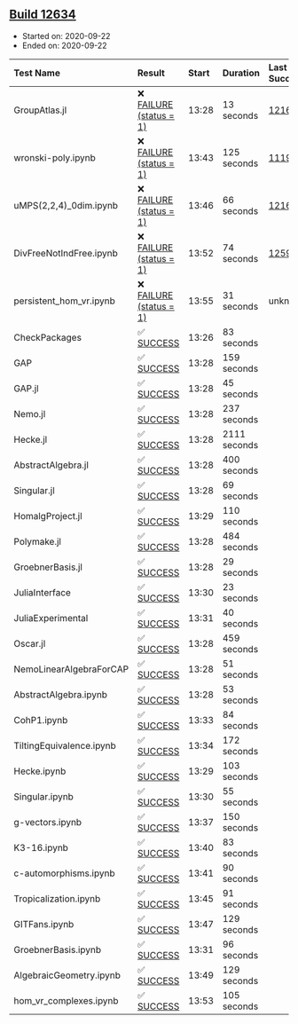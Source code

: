 ## [Build 12634](https://oscarci.mathematik.uni-kl.de/job/oscar/12634/)

* Started on: 2020-09-22
* Ended on: 2020-09-22

| Test Name    | Result | Start | Duration | Last Success | First Failure |
|:-------------|:-------|:------|:---------|:-------------|:--------------|
| GroupAtlas.jl | ❌ [FAILURE (status = 1)](https://oscarci.mathematik.uni-kl.de/job/oscar/12634/artifact/logs/build-12634/GroupAtlas.jl.log) | 13:28 | 13 seconds | [12167](https://oscarci.mathematik.uni-kl.de/job/oscar/12167/) | [12168](https://oscarci.mathematik.uni-kl.de/job/oscar/12168/) |
| wronski-poly.ipynb | ❌ [FAILURE (status = 1)](https://oscarci.mathematik.uni-kl.de/job/oscar/12634/artifact/logs/build-12634/wronski-poly.ipynb.log) | 13:43 | 125 seconds | [11192](https://oscarci.mathematik.uni-kl.de/job/oscar/11192/) | [11193](https://oscarci.mathematik.uni-kl.de/job/oscar/11193/) |
| uMPS(2,2,4)_0dim.ipynb | ❌ [FAILURE (status = 1)](https://oscarci.mathematik.uni-kl.de/job/oscar/12634/artifact/logs/build-12634/uMPS-2-2-4-_0dim.ipynb.log) | 13:46 | 66 seconds | [12167](https://oscarci.mathematik.uni-kl.de/job/oscar/12167/) | [12168](https://oscarci.mathematik.uni-kl.de/job/oscar/12168/) |
| DivFreeNotIndFree.ipynb | ❌ [FAILURE (status = 1)](https://oscarci.mathematik.uni-kl.de/job/oscar/12634/artifact/logs/build-12634/DivFreeNotIndFree.ipynb.log) | 13:52 | 74 seconds | [12594](https://oscarci.mathematik.uni-kl.de/job/oscar/12594/) | [12595](https://oscarci.mathematik.uni-kl.de/job/oscar/12595/) |
| persistent_hom_vr.ipynb | ❌ [FAILURE (status = 1)](https://oscarci.mathematik.uni-kl.de/job/oscar/12634/artifact/logs/build-12634/persistent_hom_vr.ipynb.log) | 13:55 | 31 seconds | unknown | unknown |
| CheckPackages | ✅ [SUCCESS](https://oscarci.mathematik.uni-kl.de/job/oscar/12634/artifact/logs/build-12634/CheckPackages.log) | 13:26 | 83 seconds |  |  |
| GAP | ✅ [SUCCESS](https://oscarci.mathematik.uni-kl.de/job/oscar/12634/artifact/logs/build-12634/GAP.log) | 13:28 | 159 seconds |  |  |
| GAP.jl | ✅ [SUCCESS](https://oscarci.mathematik.uni-kl.de/job/oscar/12634/artifact/logs/build-12634/GAP.jl.log) | 13:28 | 45 seconds |  |  |
| Nemo.jl | ✅ [SUCCESS](https://oscarci.mathematik.uni-kl.de/job/oscar/12634/artifact/logs/build-12634/Nemo.jl.log) | 13:28 | 237 seconds |  |  |
| Hecke.jl | ✅ [SUCCESS](https://oscarci.mathematik.uni-kl.de/job/oscar/12634/artifact/logs/build-12634/Hecke.jl.log) | 13:28 | 2111 seconds |  |  |
| AbstractAlgebra.jl | ✅ [SUCCESS](https://oscarci.mathematik.uni-kl.de/job/oscar/12634/artifact/logs/build-12634/AbstractAlgebra.jl.log) | 13:28 | 400 seconds |  |  |
| Singular.jl | ✅ [SUCCESS](https://oscarci.mathematik.uni-kl.de/job/oscar/12634/artifact/logs/build-12634/Singular.jl.log) | 13:28 | 69 seconds |  |  |
| HomalgProject.jl | ✅ [SUCCESS](https://oscarci.mathematik.uni-kl.de/job/oscar/12634/artifact/logs/build-12634/HomalgProject.jl.log) | 13:29 | 110 seconds |  |  |
| Polymake.jl | ✅ [SUCCESS](https://oscarci.mathematik.uni-kl.de/job/oscar/12634/artifact/logs/build-12634/Polymake.jl.log) | 13:28 | 484 seconds |  |  |
| GroebnerBasis.jl | ✅ [SUCCESS](https://oscarci.mathematik.uni-kl.de/job/oscar/12634/artifact/logs/build-12634/GroebnerBasis.jl.log) | 13:28 | 29 seconds |  |  |
| JuliaInterface | ✅ [SUCCESS](https://oscarci.mathematik.uni-kl.de/job/oscar/12634/artifact/logs/build-12634/JuliaInterface.log) | 13:30 | 23 seconds |  |  |
| JuliaExperimental | ✅ [SUCCESS](https://oscarci.mathematik.uni-kl.de/job/oscar/12634/artifact/logs/build-12634/JuliaExperimental.log) | 13:31 | 40 seconds |  |  |
| Oscar.jl | ✅ [SUCCESS](https://oscarci.mathematik.uni-kl.de/job/oscar/12634/artifact/logs/build-12634/Oscar.jl.log) | 13:28 | 459 seconds |  |  |
| NemoLinearAlgebraForCAP | ✅ [SUCCESS](https://oscarci.mathematik.uni-kl.de/job/oscar/12634/artifact/logs/build-12634/NemoLinearAlgebraForCAP.log) | 13:28 | 51 seconds |  |  |
| AbstractAlgebra.ipynb | ✅ [SUCCESS](https://oscarci.mathematik.uni-kl.de/job/oscar/12634/artifact/logs/build-12634/AbstractAlgebra.ipynb.log) | 13:28 | 53 seconds |  |  |
| CohP1.ipynb | ✅ [SUCCESS](https://oscarci.mathematik.uni-kl.de/job/oscar/12634/artifact/logs/build-12634/CohP1.ipynb.log) | 13:33 | 84 seconds |  |  |
| TiltingEquivalence.ipynb | ✅ [SUCCESS](https://oscarci.mathematik.uni-kl.de/job/oscar/12634/artifact/logs/build-12634/TiltingEquivalence.ipynb.log) | 13:34 | 172 seconds |  |  |
| Hecke.ipynb | ✅ [SUCCESS](https://oscarci.mathematik.uni-kl.de/job/oscar/12634/artifact/logs/build-12634/Hecke.ipynb.log) | 13:29 | 103 seconds |  |  |
| Singular.ipynb | ✅ [SUCCESS](https://oscarci.mathematik.uni-kl.de/job/oscar/12634/artifact/logs/build-12634/Singular.ipynb.log) | 13:30 | 55 seconds |  |  |
| g-vectors.ipynb | ✅ [SUCCESS](https://oscarci.mathematik.uni-kl.de/job/oscar/12634/artifact/logs/build-12634/g-vectors.ipynb.log) | 13:37 | 150 seconds |  |  |
| K3-16.ipynb | ✅ [SUCCESS](https://oscarci.mathematik.uni-kl.de/job/oscar/12634/artifact/logs/build-12634/K3-16.ipynb.log) | 13:40 | 83 seconds |  |  |
| c-automorphisms.ipynb | ✅ [SUCCESS](https://oscarci.mathematik.uni-kl.de/job/oscar/12634/artifact/logs/build-12634/c-automorphisms.ipynb.log) | 13:41 | 90 seconds |  |  |
| Tropicalization.ipynb | ✅ [SUCCESS](https://oscarci.mathematik.uni-kl.de/job/oscar/12634/artifact/logs/build-12634/Tropicalization.ipynb.log) | 13:45 | 91 seconds |  |  |
| GITFans.ipynb | ✅ [SUCCESS](https://oscarci.mathematik.uni-kl.de/job/oscar/12634/artifact/logs/build-12634/GITFans.ipynb.log) | 13:47 | 129 seconds |  |  |
| GroebnerBasis.ipynb | ✅ [SUCCESS](https://oscarci.mathematik.uni-kl.de/job/oscar/12634/artifact/logs/build-12634/GroebnerBasis.ipynb.log) | 13:31 | 96 seconds |  |  |
| AlgebraicGeometry.ipynb | ✅ [SUCCESS](https://oscarci.mathematik.uni-kl.de/job/oscar/12634/artifact/logs/build-12634/AlgebraicGeometry.ipynb.log) | 13:49 | 129 seconds |  |  |
| hom_vr_complexes.ipynb | ✅ [SUCCESS](https://oscarci.mathematik.uni-kl.de/job/oscar/12634/artifact/logs/build-12634/hom_vr_complexes.ipynb.log) | 13:53 | 105 seconds |  |  |
